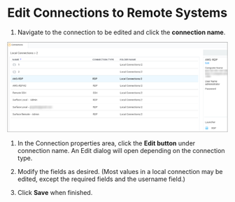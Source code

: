 [title]: # (Edit Connection)
[tags]: # (edit, connection)
[priority]: # (504)

# Edit Connections to Remote Systems

1. Navigate to the connection to be edited and click the **connection name**.

  ![](images/remote-3.png)

1. In the Connection properties area, click the **Edit button** under connection name. An Edit dialog will open depending on the connection type.

2. Modify the fields as desired. (Most values in a local connection may be edited, except the required fields and the username field.)

3. Click **Save** when finished.